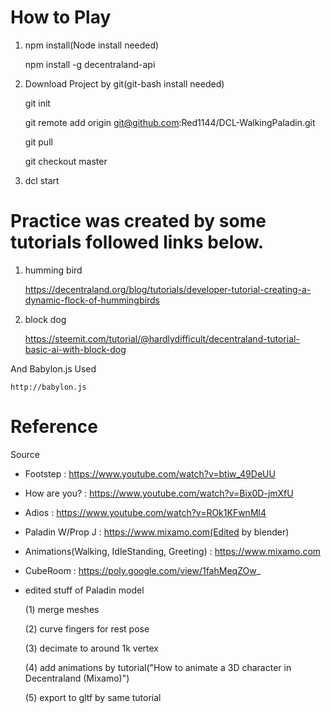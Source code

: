 # How to Play
1. npm install(Node install needed)

    npm install -g decentraland-api

2. Download Project by git(git-bash install needed)

    git init
    
    git remote add origin git@github.com:Red1144/DCL-WalkingPaladin.git
    
    git pull
    
    git checkout master

2. dcl start

# Practice was created by some tutorials followed links below.

1. humming bird

    https://decentraland.org/blog/tutorials/developer-tutorial-creating-a-dynamic-flock-of-hummingbirds

2. block dog

    https://steemit.com/tutorial/@hardlydifficult/decentraland-tutorial-basic-ai-with-block-dog

And Babylon.js Used

    http://babylon.js

# Reference
Source

* Footstep : https://www.youtube.com/watch?v=btiw_49DeUU

* How are you? : https://www.youtube.com/watch?v=Bix0D-jmXfU

* Adios : https://www.youtube.com/watch?v=ROk1KFwnMl4

* Paladin W/Prop J : https://www.mixamo.com(Edited by blender)

* Animations(Walking, IdleStanding, Greeting) : https://www.mixamo.com

* CubeRoom : https://poly.google.com/view/1fahMeqZOw_


* edited stuff of Paladin model

     (1) merge meshes

     (2) curve fingers for rest pose
     
     (3) decimate to around 1k vertex

     (4) add animations by tutorial("How to animate a 3D character in Decentraland (Mixamo)")

     (5) export to gltf by same tutorial

